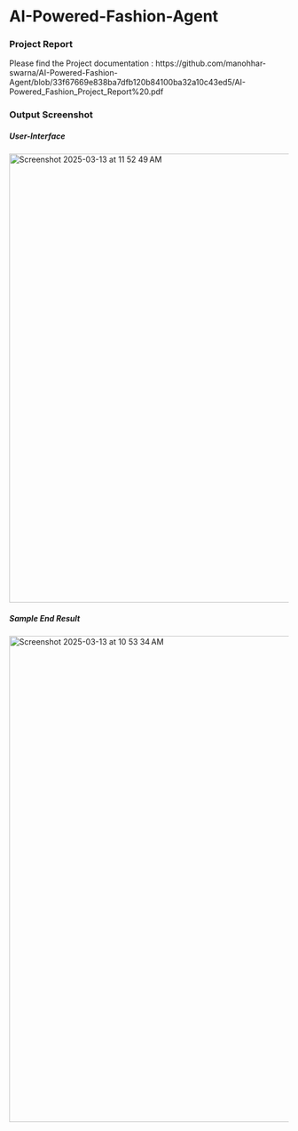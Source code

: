 # AI-Powered-Fashion-Agent

### Project Report
<p> Please find the Project documentation : https://github.com/manohhar-swarna/AI-Powered-Fashion-Agent/blob/33f67669e838ba7dfb120b84100ba32a10c43ed5/AI-Powered_Fashion_Project_Report%20.pdf</p>

### Output Screenshot

##### User-Interface
<img width="808" alt="Screenshot 2025-03-13 at 11 52 49 AM" src="https://github.com/user-attachments/assets/4a718a48-9d08-4617-8af0-8bae33328b0f" />

##### Sample End Result
<img width="875" alt="Screenshot 2025-03-13 at 10 53 34 AM" src="https://github.com/user-attachments/assets/d654e08d-db28-4794-aec2-e460da6d8556" />
